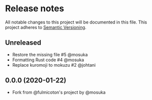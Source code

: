 # Release notes
All notable changes to this project will be documented in this file.
This project adheres to [Semantic Versioning](http://semver.org/).

## Unreleased
- Restore the missing file #5 @mosuka
- Formatting Rust code #4 @mosuka
- Replace kuromoji to mokuzu #2 @johtani


## 0.0.0 (2020-01-22)
- Fork from @fulmicoton's project by @mosuka
